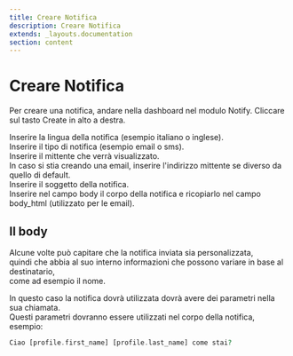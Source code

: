 ```yaml
---
title: Creare Notifica
description: Creare Notifica
extends: _layouts.documentation
section: content
---
```


# Creare Notifica

Per creare una notifica, andare nella dashboard nel modulo Notify.
Cliccare sul tasto Create in alto a destra.  

Inserire la lingua della notifica (esempio italiano o inglese).  
Inserire il tipo di notifica (esempio email o sms).  
Inserire il mittente che verrà visualizzato.  
In caso si stia creando una email, inserire l'indirizzo mittente se diverso da quello di default.  
Inserire il soggetto della notifica.  
Inserire nel campo body il corpo della notifica e ricopiarlo nel campo body_html (utilizzato per le email).  

## Il body

Alcune volte può capitare che la notifica inviata sia personalizzata,  
quindi che abbia al suo interno informazioni che possono variare in base al destinatario,  
come ad esempio il nome.  

In questo caso la notifica dovrà utilizzata dovrà avere dei parametri nella sua chiamata.  
Questi parametri dovranno essere utilizzati nel corpo della notifica, esempio:  
```php
Ciao [profile.first_name] [profile.last_name] come stai?
```